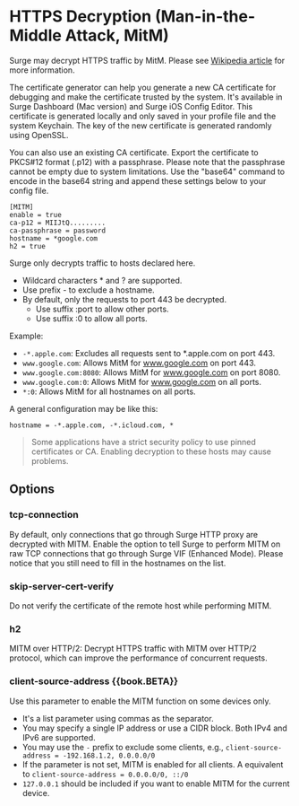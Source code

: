 # HTTPS Decryption (Man-in-the-Middle Attack, MitM)

Surge may decrypt HTTPS traffic by MitM. Please see [Wikipedia article](https://en.wikipedia.org/wiki/Man-in-the-middle_attack) for more information.

The certificate generator can help you generate a new CA certificate for debugging and make the certificate trusted by the system. It's available in Surge Dashboard (Mac version) and Surge iOS Config Editor. This certificate is generated locally and only saved in your profile file and the system Keychain. The key of the new certificate is generated randomly using OpenSSL.

You can also use an existing CA certificate. Export the certificate to PKCS#12 format (.p12) with a passphrase. Please note that the passphrase cannot be empty due to system limitations. Use the "base64" command to encode in the base64 string and append these settings below to your config file.


```
[MITM]
enable = true
ca-p12 = MIIJtQ.........
ca-passphrase = password
hostname = *google.com
h2 = true
```

Surge only decrypts traffic to hosts declared here.

- Wildcard characters * and ? are supported.
- Use prefix - to exclude a hostname.
- By default, only the requests to port 443 be decrypted.
  - Use suffix :port to allow other ports.
  - Use suffix :0 to allow all ports.

Example:
- `-*.apple.com`: Excludes all requests sent to *.apple.com on port 443.
- `www.google.com`: Allows MitM for www.google.com on port 443.
- `www.google.com:8080`: Allows MitM for www.google.com on port 8080.
- `www.google.com:0`: Allows MitM for www.google.com on all ports.
- `*:0`: Allows MitM for all hostnames on all ports. 

A general configuration may be like this:

`hostname = -*.apple.com, -*.icloud.com, *`

> Some applications have a strict security policy to use pinned certificates or CA. Enabling decryption to these hosts may cause problems.


## Options

### tcp-connection

By default, only connections that go through Surge HTTP proxy are decrypted with MITM. Enable the option to tell Surge to perform MITM on raw TCP connections that go through Surge VIF (Enhanced Mode). Please notice that you still need to fill in the hostnames on the list.

### skip-server-cert-verify

Do not verify the certificate of the remote host while performing MITM.

### h2

MITM over HTTP/2: Decrypt HTTPS traffic with MITM over HTTP/2 protocol, which can improve the performance of concurrent requests.

### client-source-address {{book.BETA}}

Use this parameter to enable the MITM function on some devices only.

  - It's a list parameter using commas as the separator.
  - You may specify a single IP address or use a CIDR block. Both IPv4 and IPv6 are supported.
  - You may use the `-` prefix to exclude some clients, e.g., `client-source-address = -192.168.1.2, 0.0.0.0/0`
  - If the parameter is not set, MITM is enabled for all clients. A equivalent to `client-source-address = 0.0.0.0/0, ::/0`
  - `127.0.0.1` should be included if you want to enable MITM for the current device.      


